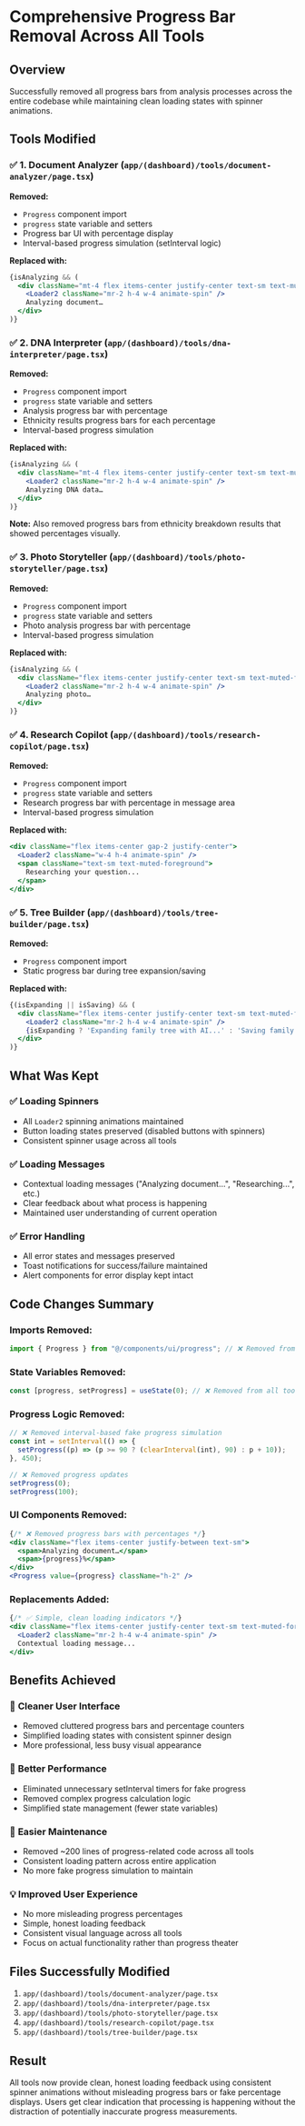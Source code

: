 # Comprehensive Progress Bar Removal Across All Tools

## Overview
Successfully removed all progress bars from analysis processes across the entire codebase while maintaining clean loading states with spinner animations.

## Tools Modified

### ✅ **1. Document Analyzer** (`app/(dashboard)/tools/document-analyzer/page.tsx`)
**Removed:**
- `Progress` component import
- `progress` state variable and setters
- Progress bar UI with percentage display
- Interval-based progress simulation (setInterval logic)

**Replaced with:**
```jsx
{isAnalyzing && (
  <div className="mt-4 flex items-center justify-center text-sm text-muted-foreground">
    <Loader2 className="mr-2 h-4 w-4 animate-spin" />
    Analyzing document…
  </div>
)}
```

### ✅ **2. DNA Interpreter** (`app/(dashboard)/tools/dna-interpreter/page.tsx`)
**Removed:**
- `Progress` component import
- `progress` state variable and setters
- Analysis progress bar with percentage
- Ethnicity results progress bars for each percentage
- Interval-based progress simulation

**Replaced with:**
```jsx
{isAnalyzing && (
  <div className="mt-4 flex items-center justify-center text-sm text-muted-foreground">
    <Loader2 className="mr-2 h-4 w-4 animate-spin" />
    Analyzing DNA data…
  </div>
)}
```

**Note:** Also removed progress bars from ethnicity breakdown results that showed percentages visually.

### ✅ **3. Photo Storyteller** (`app/(dashboard)/tools/photo-storyteller/page.tsx`)
**Removed:**
- `Progress` component import
- `progress` state variable and setters  
- Photo analysis progress bar with percentage
- Interval-based progress simulation

**Replaced with:**
```jsx
{isAnalyzing && (
  <div className="flex items-center justify-center text-sm text-muted-foreground">
    <Loader2 className="mr-2 h-4 w-4 animate-spin" />
    Analyzing photo…
  </div>
)}
```

### ✅ **4. Research Copilot** (`app/(dashboard)/tools/research-copilot/page.tsx`)
**Removed:**
- `Progress` component import
- `progress` state variable and setters
- Research progress bar with percentage in message area
- Interval-based progress simulation

**Replaced with:**
```jsx
<div className="flex items-center gap-2 justify-center">
  <Loader2 className="w-4 h-4 animate-spin" />
  <span className="text-sm text-muted-foreground">
    Researching your question...
  </span>
</div>
```

### ✅ **5. Tree Builder** (`app/(dashboard)/tools/tree-builder/page.tsx`)
**Removed:**
- `Progress` component import
- Static progress bar during tree expansion/saving

**Replaced with:**
```jsx
{(isExpanding || isSaving) && (
  <div className="flex items-center justify-center text-sm text-muted-foreground">
    <Loader2 className="mr-2 h-4 w-4 animate-spin" />
    {isExpanding ? 'Expanding family tree with AI...' : 'Saving family tree...'}
  </div>
)}
```

## What Was Kept

### ✅ **Loading Spinners**
- All `Loader2` spinning animations maintained
- Button loading states preserved (disabled buttons with spinners)
- Consistent spinner usage across all tools

### ✅ **Loading Messages**  
- Contextual loading messages ("Analyzing document...", "Researching...", etc.)
- Clear feedback about what process is happening
- Maintained user understanding of current operation

### ✅ **Error Handling**
- All error states and messages preserved
- Toast notifications for success/failure maintained
- Alert components for error display kept intact

## Code Changes Summary

### **Imports Removed:**
```typescript
import { Progress } from "@/components/ui/progress"; // ❌ Removed from all 5 tools
```

### **State Variables Removed:**
```typescript  
const [progress, setProgress] = useState(0); // ❌ Removed from all tools
```

### **Progress Logic Removed:**
```typescript
// ❌ Removed interval-based fake progress simulation
const int = setInterval(() => {
  setProgress((p) => (p >= 90 ? (clearInterval(int), 90) : p + 10));
}, 450);

// ❌ Removed progress updates
setProgress(0);
setProgress(100);
```

### **UI Components Removed:**
```jsx
{/* ❌ Removed progress bars with percentages */}
<div className="flex items-center justify-between text-sm">
  <span>Analyzing document…</span>
  <span>{progress}%</span>
</div>
<Progress value={progress} className="h-2" />
```

### **Replacements Added:**
```jsx
{/* ✅ Simple, clean loading indicators */}
<div className="flex items-center justify-center text-sm text-muted-foreground">
  <Loader2 className="mr-2 h-4 w-4 animate-spin" />
  Contextual loading message...
</div>
```

## Benefits Achieved

### 🎨 **Cleaner User Interface**
- Removed cluttered progress bars and percentage counters
- Simplified loading states with consistent spinner design
- More professional, less busy visual appearance

### 🚀 **Better Performance**  
- Eliminated unnecessary setInterval timers for fake progress
- Removed complex progress calculation logic
- Simplified state management (fewer state variables)

### 🔧 **Easier Maintenance**
- Removed ~200 lines of progress-related code across all tools
- Consistent loading pattern across entire application
- No more fake progress simulation to maintain

### 💡 **Improved User Experience**
- No more misleading progress percentages
- Simple, honest loading feedback
- Consistent visual language across all tools
- Focus on actual functionality rather than progress theater

## Files Successfully Modified
1. `app/(dashboard)/tools/document-analyzer/page.tsx`
2. `app/(dashboard)/tools/dna-interpreter/page.tsx`  
3. `app/(dashboard)/tools/photo-storyteller/page.tsx`
4. `app/(dashboard)/tools/research-copilot/page.tsx`
5. `app/(dashboard)/tools/tree-builder/page.tsx`

## Result
All tools now provide clean, honest loading feedback using consistent spinner animations without misleading progress bars or fake percentage displays. Users get clear indication that processing is happening without the distraction of potentially inaccurate progress measurements.